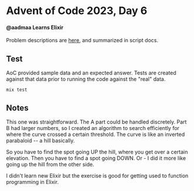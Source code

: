 # Advent of Code 2023, Day 6

#### @aadmaa Learns Elixir
Problem descriptions are [here](https://adventofcode.com/2023/day/6), and summarized in script docs.

## Test

AoC provided sample data and an expected answer. Tests are created against that data prior to running the code against the "real" data.
```
mix test
```

## Notes
This one was straightforward. The A part could be handled discretely. Part B had larger numbers, so I created an algorithm to search efficiently for where the curve crossed a certain threshold. The curve is like an inverted parabaloid -- a hill basically.

So you have to find the spot going UP the hill, where you get over a certain elevation. Then you have to find a spot going DOWN. Or - I did it more like going up the hill from the other side. 

I didn't learn new Elixir but the exercise is good for getting used to function programming in Elixir.
